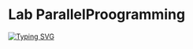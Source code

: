 # Lab ParallelProogramming

[![Typing SVG](https://readme-typing-svg.demolab.com?font=Fira+Code&pause=1000&color=0FF74B&multiline=true&width=435&height=200&lines=Labs+parallel+programming;Pham+Ngoc+Hung;Group+6312)](https://git.io/typing-svg)
